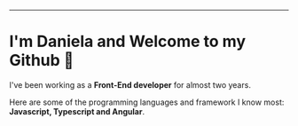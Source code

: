 
<hr/>
<h1>I'm Daniela and Welcome to my Github 👋</h1>

I've been working as a **Front-End developer** for almost two years.

Here are some of the programming languages and framework I know most: **Javascript, Typescript and Angular**.

